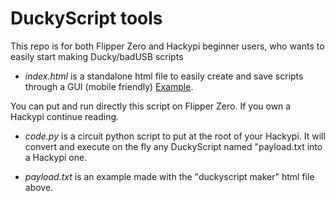 # DuckyScript tools

This repo is for both Flipper Zero and Hackypi beginner users, who wants to easily start making Ducky/badUSB scripts   

- _index.html_
is a standalone html file to easily create and save scripts through a GUI (mobile friendly) [Example](http://brutal-shop.com).
 
You can put and run directly this script on Flipper Zero. 
If you own a Hackypi continue reading.


- _code.py_
is a circuit python script to put at the root of your Hackypi. It will convert and execute on the fly any DuckyScript named "payload.txt into a Hackypi one.  

- _payload.txt_
is an example made with the "duckyscript maker" html file above. 
